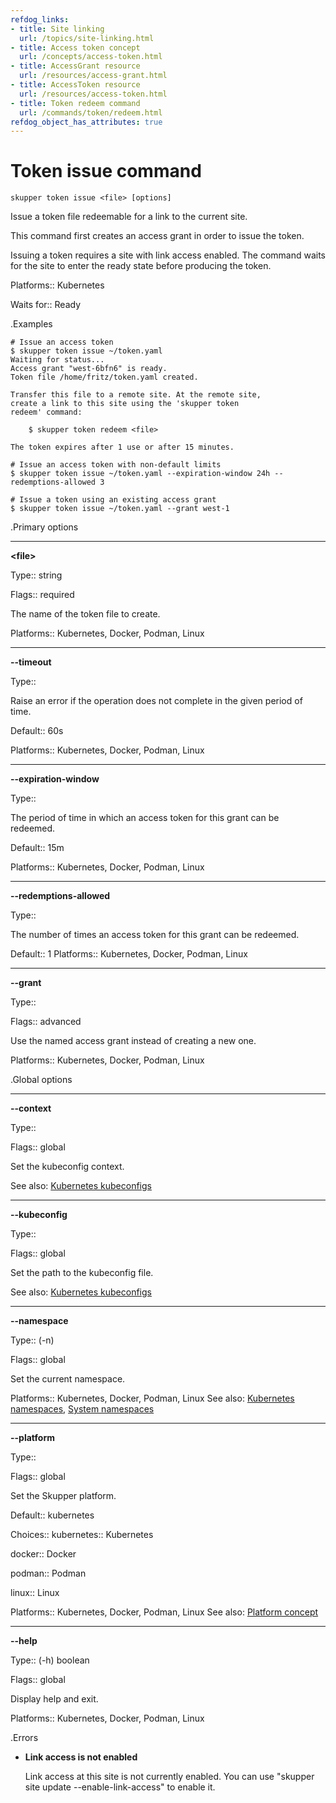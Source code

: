 ```yaml
---
refdog_links:
- title: Site linking
  url: /topics/site-linking.html
- title: Access token concept
  url: /concepts/access-token.html
- title: AccessGrant resource
  url: /resources/access-grant.html
- title: AccessToken resource
  url: /resources/access-token.html
- title: Token redeem command
  url: /commands/token/redeem.html
refdog_object_has_attributes: true
---
```


# Token issue command

```shell
skupper token issue <file> [options]
```

Issue a token file redeemable for a link to the current site.

This command first creates an access grant in order to issue
the token.

Issuing a token requires a site with link access enabled.
The command waits for the site to enter the ready state
before producing the token.

Platforms:: Kubernetes

Waits for:: Ready


.Examples

```console
# Issue an access token
$ skupper token issue ~/token.yaml
Waiting for status...
Access grant "west-6bfn6" is ready.
Token file /home/fritz/token.yaml created.

Transfer this file to a remote site. At the remote site,
create a link to this site using the 'skupper token
redeem' command:

    $ skupper token redeem <file>

The token expires after 1 use or after 15 minutes.

# Issue an access token with non-default limits
$ skupper token issue ~/token.yaml --expiration-window 24h --redemptions-allowed 3

# Issue a token using an existing access grant
$ skupper token issue ~/token.yaml --grant west-1
```

.Primary options

---
**&lt;file&gt;**

Type:: string

Flags:: required


The name of the token file to create.

Platforms:: Kubernetes, Docker, Podman, Linux

---
**--timeout**

Type:: <duration>


Raise an error if the operation does not complete in the given
period of time.

Default:: 60s

Platforms:: Kubernetes, Docker, Podman, Linux

---
**--expiration-window**

Type:: <duration>


The period of time in which an access token for this
grant can be redeemed.

Default:: 15m

Platforms:: Kubernetes, Docker, Podman, Linux

---
**--redemptions-allowed**

Type:: <integer>


The number of times an access token for this grant can
be redeemed.

Default:: 1
Platforms:: Kubernetes, Docker, Podman, Linux

---
**--grant**

Type:: <name>

Flags:: advanced


Use the named access grant instead of creating a new
one.

Platforms:: Kubernetes, Docker, Podman, Linux

.Global options

---
**--context**

Type:: <name>

Flags:: global


Set the kubeconfig context.

See also: [Kubernetes kubeconfigs](https://kubernetes.io/docs/concepts/configuration/organize-cluster-access-kubeconfig/)

---
**--kubeconfig**

Type:: <file>

Flags:: global


Set the path to the kubeconfig file.

See also: [Kubernetes kubeconfigs](https://kubernetes.io/docs/concepts/configuration/organize-cluster-access-kubeconfig/)

---
**--namespace**

Type:: (-n) <name>

Flags:: global


Set the current namespace.

Platforms:: Kubernetes, Docker, Podman, Linux
See also: [Kubernetes namespaces](https://kubernetes.io/docs/concepts/overview/working-with-objects/namespaces/), [System namespaces]({{site_prefix}}/topics/system-namespaces.html)

---
**--platform**

Type:: <platform>

Flags:: global


Set the Skupper platform.

<!-- You can also use the `SKUPPER_PLATFORM` environment variable. -->

Default:: kubernetes

Choices:: kubernetes:: Kubernetes

docker:: Docker

podman:: Podman

linux:: Linux

Platforms:: Kubernetes, Docker, Podman, Linux
See also: [Platform concept]({{site_prefix}}/concepts/platform.html)

---
**--help**

Type:: (-h) boolean

Flags:: global


Display help and exit.

Platforms:: Kubernetes, Docker, Podman, Linux

.Errors

- **Link access is not enabled**

  Link access at this site is not currently enabled.  You
can use "skupper site update --enable-link-access" to
enable it.
